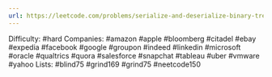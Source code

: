 ```yaml
---
url: https://leetcode.com/problems/serialize-and-deserialize-binary-tree
---
```


Difficulty: #hard
Companies: #amazon #apple #bloomberg #citadel #ebay #expedia #facebook #google #groupon #indeed #linkedin #microsoft #oracle #qualtrics #quora #salesforce #snapchat #tableau #uber #vmware #yahoo
Lists: #blind75 #grind169 #grind75 #neetcode150